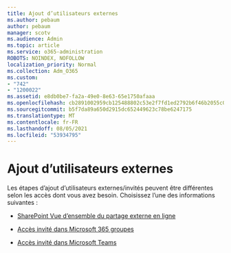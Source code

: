 ```yaml
---
title: Ajout d’utilisateurs externes
ms.author: pebaum
author: pebaum
manager: scotv
ms.audience: Admin
ms.topic: article
ms.service: o365-administration
ROBOTS: NOINDEX, NOFOLLOW
localization_priority: Normal
ms.collection: Adm_O365
ms.custom:
- "742"
- "1200022"
ms.assetid: e8db0be7-fa2a-49e0-8e63-65e1750afaaa
ms.openlocfilehash: cb2891002959cb125488802c53e2f7fd1ed2792b6f46b2055c0ec046c0bd4e52
ms.sourcegitcommit: b5f7da89a650d2915dc652449623c78be6247175
ms.translationtype: MT
ms.contentlocale: fr-FR
ms.lasthandoff: 08/05/2021
ms.locfileid: "53934795"
---
```

# <a name="adding-external-users"></a>Ajout d’utilisateurs externes

Les étapes d’ajout d’utilisateurs externes/invités peuvent être différentes selon les accès dont vous avez besoin. Choisissez l’une des informations suivantes :
  
- [SharePoint Vue d’ensemble du partage externe en ligne](https://docs.microsoft.com/sharepoint/external-sharing-overview)

- [Accès invité dans Microsoft 365 groupes](https://support.office.com/article/guest-access-in-office-365-groups-bfc7a840-868f-4fd6-a390-f347bf51aff6)

- [Accès invité dans Microsoft Teams](https://docs.microsoft.com/microsoftteams/guest-access-checklist)
